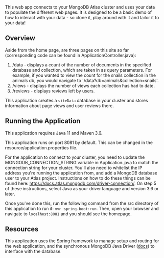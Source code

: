 This web app connects to your MongoDB Atlas cluster and uses your data to populate the different web pages. 
It is designed to be a basic demo of how to interact with your data - so clone it, play around with it and 
tailor it to your data!

## Overview

Aside from the home page, are three pages on this site so far (corresponding code can be found in ApplicationController.java):
1. /data - displays a count of the number of documents in the specified database and collection, which are taken in
as query parameters. For example, if you wanted to view the count for the snails collection in the animals db, you
would navigate to '/data?db=animals&collection=snails'.
2. /views - displays the number of views each collection has had to date.
3. /reviews - displays reviews left by users.

This application creates a `siteData` database in your cluster and stores information about page views and user
reviews there.

## Running the Application

This application requires Java 11 and Maven 3.6.

This application runs on port 8081 by default. This can be changed in the resource/application.properties file.

For the application to connect to your cluster, you need to update the MONGODB_CONNECTION_STRING variable in 
Application.java to match the connection string for your cluster. You'll also need to whitelist the IP address
you're running the application from, and add a MongoDB database user to your Atlas project. Instructions on how to do
these things can be found here: https://docs.atlas.mongodb.com/driver-connection/. On step 5 of these instructions, select
Java as your driver language and version 3.6 or later.

Once you've done this, run the following command from the src directory of this application to run it:
`mvn spring-boot:run`. Then, open your browser and navigate to `localhost:8081` and you should see the homepage.

## Resources
This application uses the Spring framework to manage setup and routing for the web application, and the synchronous MongoDB Java Driver ([docs](http://mongodb.github.io/mongo-java-driver/3.10/)) to interface with the database.
